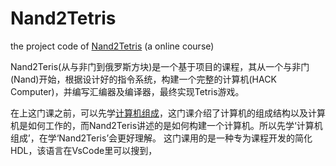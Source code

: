 # Nand2Tetris
the project code of [Nand2Tetris](https://www.coursera.org/learn/build-a-computer)
(a online course)

Nand2Teris(从与非门到俄罗斯方块)是一个基于项目的课程，其从一个与非门(Nand)开始，根据设计好的指令系统，构建一个完整的计算机(HACK Computer)，并编写汇编器及编译器，最终实现Tetris游戏。

在上这门课之前，可以先学[计算机组成](https://www.coursera.org/learn/jisuanji-zucheng)，这门课介绍了计算机的组成结构以及计算机是如何工作的，而Nand2Teris讲述的是如何构建一个计算机。所以先学‘计算机组成’，在学‘Nand2Teris’会更好理解。
这门课用的是一种专为课程开发的简化HDL，该语言在VsCode里可以搜到，
